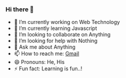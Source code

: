 ### Hi there 👋

<!--
**Raghuveer19/Raghuveer19** is a ✨ _special_ ✨ repository because its `README.md` (this file) appears on your GitHub profile.

Here are some ideas to get you started:
-->
- 🔭 I’m currently working on Web Technology
- 🌱 I’m currently learning Javascript
- 👯 I’m looking to collaborate on Anything
- 🤔 I’m looking for help with Nothing
- 💬 Ask me about Anything
- 📫 How to reach me: <a href="mailto:srreddymedapati@gmail.com">Gmail</a>
- 😄 Pronouns: He, His
- ⚡ Fun fact: Learning is fun..!

